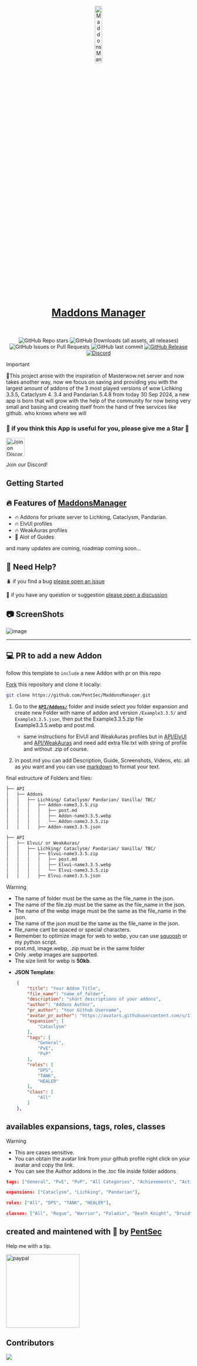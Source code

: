 <p align="center">
<a href="https://maddonsmanager.github.io/">
<img width="20%" src="https://github.com/user-attachments/assets/a2f88c6e-98df-48e3-b03a-dc8093d19706" alt="Maddons Manager" />
<h1 align="center">Maddons Manager</h1>
</a>
</p>
</br>
<p align="center">
<img alt="GitHub Repo stars" src="https://img.shields.io/github/stars/pentsec/MaddonsManager">
<img alt="GitHub Downloads (all assets, all releases)" src="https://img.shields.io/github/downloads/pentsec/MaddonsManager/total">
<img alt="GitHub Issues or Pull Requests" src="https://img.shields.io/github/issues/pentsec/MaddonsManager">
<img alt="GitHub last commit" src="https://img.shields.io/github/last-commit/PentSec/MaddonsManager">
<a href="https://github.com/PentSec/MasterAddonManager/releases">
<img alt="GitHub Release" src="https://img.shields.io/github/v/release/pentsec/MaddonsManager">
</a>
<a href="https://discord.gg/fUw5C6tcZs">
<img alt="Discord" src="https://img.shields.io/discord/381471631643639820">
</a>
</a>

> [!IMPORTANT]
> 📝This project arose with the inspiration of Masterwow.net server and now takes another way, now we focus on saving and providing you with the largest amount of addons of the 3 most played versions of wow Lichking 3.3.5, Cataclysm 4. 3.4 and Pandarian 5.4.8 from today 30 Sep 2024, a new app is born that will grow with the help of the community for now being very small and basing and creating itself from the hand of free services like github. who knows where we will 

### 🌟 if you think this App is useful for you, please give me a Star 🌟 
<a href="https://discord.gg/fUw5C6tcZs">
  <img src="https://svgl.app/library/discord.svg" alt="Join on Discord" width="50" />
</a>

Join our Discord!
</p>

## Getting Started



## 🔥 Features of [MaddonsManager](https://maddonsmanager.github.io/)

- 🔥 Addons for private server to Lichking, Cataclysm, Pandarian.
- 🔥 ElvUI profiles
- 🔥 WeakAuras profiles
- 📝 Alot of Guides
  
and many updates are coming, roadmap coming soon...

## 🤔 Need Help?

🪲 if you find a bug [please open an issue](https://github.com/PentSec/MasterAddonManager/issues)

💭 if you have any question or suggestion [please open a discussion](https://github.com/PentSec/MasterAddonManager/discussions)


## 📷 ScreenShots

![image](https://github.com/user-attachments/assets/28f84d47-d1e1-4fe5-bd4d-c617397698b6)

--- 

## 💻 PR to add a new Addon

follow this template to `include` a new Addon with pr on this repo

[Fork](https://github.com/PentSec/MaddonsManager/fork) this repository and clone it locally:
```bash
git clone https://github.com/PentSec/MaddonsManager.git
```

1. Go to the [**`API/Addons/`**](https://github.com/PentSec/MaddonsManager/tree/main/API/Addons) folder and inside select you folder expansion and create new Folder with name of addon and version `/Example3.3.5/` and `Example3.3.5.json`, then put the Example3.3.5.zip file Example3.3.5.webp and post.md. 
    - same instructions for ElvUI and WeakAuras profiles but in [API/ElvUI](https://github.com/PentSec/MaddonsManager/tree/main/API/ElvUI) and [API/WeakAuras](https://github.com/PentSec/MaddonsManager/tree/main/API/WeakAuras) and need add extra file.txt with string of profile and without .zip of course.

2. in post.md you can add Description, Guide, Screenshots, Videos, etc. all as you want and you can use [markdown](https://www.markdownguide.org/basic-syntax/) to format your text.

final estructure of Folders and files: 
```bash
├── API
│   ├── Addons
│   │   ├── Lichking/ Cataclysm/ Pandarian/ Vanilla/ TBC/
│   │   │   ├── Addon-name3.3.5.zip
│   │   │   │   ├── post.md
│   │   │   │   ├── Addon-name3.3.5.webp
│   │   │   │   └── Addon-name3.3.5.zip
│   │   │   ├── Addon-name3.3.5.json
```
```bash
├── API
│   ├── Elvui/ or WeakAuras/
│   │   ├── Lichking/ Cataclysm/ Pandarian/ Vanilla/ TBC/
│   │   │   ├── Elvui-name3.3.5.zip
│   │   │   │   ├── post.md
│   │   │   │   ├── Elvui-name3.3.5.webp
│   │   │   │   └── Elvui-name3.3.5.zip
│   │   │   ├── Elvui-name3.3.5.json
```

> [!WARNING]
>
> - The name of folder must be the same as the file_name in the json.
> - The name of the file.zip must be the same as the file_name in the json.
> - The name of the webp image must be the same as the file_name in the json.
> - The name of the json must be the same as the file_name in the json.
> - file_name cant be spaced or special characters.
> - Remember to optimize image for web to webp, you can use [squoosh](https://squoosh.app/) or my python script.
> - post.md, image.webp, .zip must be in the same folder
> - Only .webp images are supported.
> - The size limit for webp is **50kb**.

- **JSON Template**:
```json
    {
        "title": "Your Addon Title",
        "file_name": "name_of_folder",
        "description": "short descriptions of your addons",
        "author": "Addons Author",
        "pr_author": "Your Github Username",
        "avatar_pr_author": "https://avatars.githubusercontent.com/u/11955573?v=4",
        "expansion": [
            "Cataclysm"
        ],
        "tags": [
            "General",
            "PvE",
            "PvP"
        ],
        "roles": [
            "DPS",
            "TANK",
            "HEALER"
        ],
        "class": [
            "All"
        ]
    },
```

## availables expansions, tags, roles, classes
> [!WARNING]
>
> - This are cases sensitive.
> - You can obtain the avatar link from your github profile right click on your avatar and copy the link.
> - You can see the Author addons in the .toc file inside folder addons

```json
tags: ["General", "PvE", "PvP", "All Categories", "Achievements", "Action Bars", "Artwork", "Auction & Economy", "Audio & Video", "Bags & Inventory", "Boss Encounters", "Buffs & Debuffs", "Chat & Communication", "Class", "Combat", "Data Export", "Development Tools", "Guild", "Libraries", "Mail", "Map & Minimap", "Minigames", "Miscellaneous", "Professions", "Quests & Leveling", "Roleplay", "Tooltip", "Unit Frames", "Companions"], 

expansions: ["Cataclysm", "Lichking", "Pandarian"], 

roles: ["All", "DPS", "TANK", "HEALER"], 

classes: ["All", "Rogue", "Warrior", "Paladin", "Death Knight", "Druid", "Hunter", "Mage", "Monk", "Priest", "Shaman", "Warlock"]
```

## created and maintened with 💖 by [PentSec](https://jeff.is-a.dev/)

Help me with a tip.

<a href="https://www.paypal.me/Jeffreysfu/1">
  <img src="https://svgl.app/library/paypal-wordmark.svg" alt="paypal" width="200" />
</a>


## Contributors

<a href="https://github.com/PentSec/MaddonsManager/graphs/contributors">
  <img src="https://contrib.rocks/image?repo=PentSec/MaddonsManager" />
</a>
